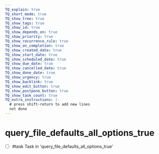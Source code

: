 ```yaml
---
TQ_explain: true
TQ_short_mode: true
TQ_show_tree: true
TQ_show_tags: true
TQ_show_id: true
TQ_show_depends_on: true
TQ_show_priority: true
TQ_show_recurrence_rule: true
TQ_show_on_completion: true
TQ_show_created_date: true
TQ_show_start_date: true
TQ_show_scheduled_date: true
TQ_show_due_date: true
TQ_show_cancelled_date: true
TQ_show_done_date: true
TQ_show_urgency: true
TQ_show_backlink: true
TQ_show_edit_button: true
TQ_show_postpone_button: true
TQ_show_task_count: true
TQ_extra_instructions: |-
  # press shift-return to add new lines
  not done
---
```


# query_file_defaults_all_options_true

- [ ] #task Task in 'query_file_defaults_all_options_true'
